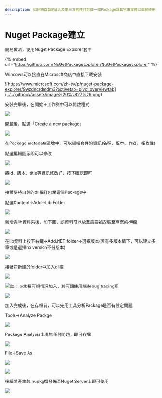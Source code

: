 ```yaml
---
description: 如何將自製的dll及第三方套件打包成一個Package讓其它專案可以直接使用
---
```


# Nuget Package建立

簡易做法，使用Nuget Package Explorer套件

{% embed url="https://github.com/NuGetPackageExplorer/NuGetPackageExplorer" %}

Windows可以接直在Microsoft商店中直接下載安裝

![https://www.microsoft.com/zh-tw/p/nuget-package-explorer/9wzdncrdmdm3?activetab=pivot:overviewtab](../../.gitbook/assets/image%20%2827%29.png)

安裝完畢後，在開始→工作列中可以開啟程式

![](../../.gitbook/assets/image%20%2855%29.png)

開啟後，點選「Create a new package」

![](../../.gitbook/assets/image%20%28437%29.png)

在Package metadata區塊中，可以編輯套件的資訊\(名稱、版本、作者、相依性\)

點選編輯圖示即可以修改

![](../../.gitbook/assets/image%20%28130%29.png)

將id、版本、title等資訊修改好，按下確認即可

![](../../.gitbook/assets/image%20%28175%29.png)

接著要將自製的dll檔打包至這個Package中

點選Content→Add→Lib Folder

![](../../.gitbook/assets/image%20%2823%29.png)

新增完lib資料夾後，如下圖，該資料可以放至需要被安裝至專案的dll檔

![](../../.gitbook/assets/image%20%2891%29.png)

在lib資料上按下右鍵→Add.NET folder→選擇版本\(若有多版本情下，可以建立多筆或是選擇no version不分版本\)

![](../../.gitbook/assets/image%20%28176%29.png)

接著在新建的folder中加入dll檔

![](../../.gitbook/assets/image%20%2872%29.png)

![&#x8A3B;&#xFF1A;.pdb&#x6A94;&#x53EF;&#x8996;&#x60C5;&#x6CC1;&#x52A0;&#x5165;&#xFF0C;&#x5176;&#x53EF;&#x8B93;&#x4F7F;&#x7528;&#x7AEF;debug tracing&#x7528;](../../.gitbook/assets/image%20%28235%29.png)

![](../../.gitbook/assets/image%20%28332%29.png)

加入完成後，在存檔前，可以先用工具分析Package是否有設定問題

Tools→Analyze Packge

![](../../.gitbook/assets/image%20%28185%29.png)

Package Analysis出現無任何問題，即可存檔

![](../../.gitbook/assets/image%20%28344%29.png)

File→Save As

![](../../.gitbook/assets/image%20%2816%29.png)

![](../../.gitbook/assets/image%20%28222%29.png)

後續將產生的.nupkg檔發佈至Nuget Server上即可使用

![](../../.gitbook/assets/image%20%28140%29.png)

